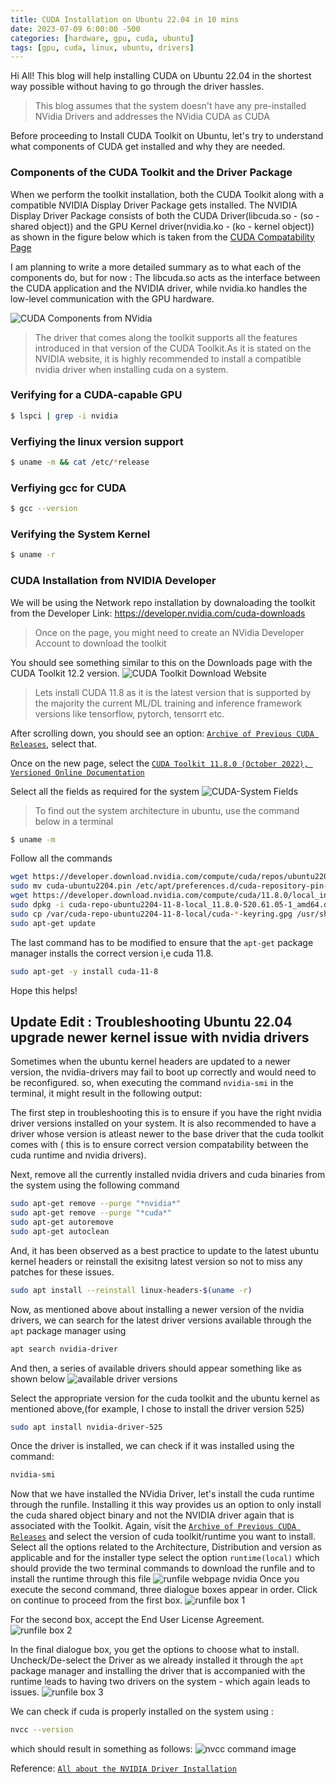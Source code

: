 ```yaml
---
title: CUDA Installation on Ubuntu 22.04 in 10 mins
date: 2023-07-09 6:00:00 -500
categories: [hardware, gpu, cuda, ubuntu]
tags: [gpu, cuda, linux, ubuntu, drivers]
---
```


Hi All! This blog will help installing CUDA on Ubuntu 22.04 in the shortest way possible without having to go through the driver hassles.

> This blog assumes that the system doesn't have any pre-installed NVidia Drivers and addresses the NVidia CUDA as CUDA

Before proceeding to Install CUDA Toolkit on Ubuntu, let's try to understand what components of CUDA get installed and why they are needed.

### Components of the CUDA Toolkit and the Driver Package
When we perform the toolkit installation, both the CUDA Toolkit along with a compatible NVIDIA Display Driver Package gets installed. The NVIDIA Display Driver Package consists of both the CUDA Driver(libcuda.so - (so - shared object)) and the GPU Kernel driver(nvidia.ko - (ko - kernel object)) as shown in the figure below which is taken from the [CUDA Compatability Page](https://docs.nvidia.com/deploy/cuda-compatibility/)

I am planning to write a more detailed summary as to what each of the components do, but for now : The libcuda.so acts as the interface between the CUDA application and the NVIDIA driver, while nvidia.ko handles the low-level communication with the GPU hardware.

![CUDA Components from NVidia](https://docs.nvidia.com/deploy/cuda-compatibility/graphics/CUDA-components.png)

> The driver that comes along the toolkit supports all the features introduced in that version of the CUDA Toolkit.As it is stated on the NVIDIA website, it is highly recommended to install a compatible nvidia driver when installing cuda on a system.


### Verifying for a CUDA-capable GPU  

```bash
$ lspci | grep -i nvidia
```
### Verfiying the linux version support 

```bash
$ uname -m && cat /etc/*release
```
### Verfiying gcc for CUDA

```bash
$ gcc --version
```
### Verifying the System Kernel 

```bash
$ uname -r
```
### CUDA Installation from NVIDIA Developer 

 We will be using the Network repo installation by downaloading the toolkit from the Developer Link: https://developer.nvidia.com/cuda-downloads

> Once on the page, you might need to create an NVidia Developer Account to download the toolkit

You should see something similar to this on the Downloads page with the CUDA Toolkit 12.2 version.
![CUDA Toolkit Download Website](/assets/img/07-09-cuda-installation/07-09-cuda-installation-11-8-website.png)

> Lets install CUDA 11.8 as it is the latest version that is supported by the majority the current ML/DL training and inference framework versions like tensorflow, pytorch, tensorrt etc. 

After scrolling down, you should see an option: 
[`Archive of Previous CUDA Releases`](https://developer.nvidia.com/cuda-toolkit-archive), select that. 

Once on the new page, select the [`CUDA Toolkit 11.8.0 (October 2022), Versioned Online Documentation`](https://developer.nvidia.com/cuda-11-8-0-download-archive)

Select all the fields as required for the system 
![CUDA-System Fields ](/assets/img/07-09-cuda-installation/07-09-cuda-installation-11-8-fields.png)

 > To find out the system architecture in ubuntu, use the command below in a terminal 

```bash
$ uname -m
```
Follow all the commands 
```bash 
wget https://developer.download.nvidia.com/compute/cuda/repos/ubuntu2204/x86_64/cuda-ubuntu2204.pin
sudo mv cuda-ubuntu2204.pin /etc/apt/preferences.d/cuda-repository-pin-600
wget https://developer.download.nvidia.com/compute/cuda/11.8.0/local_installers/cuda-repo-ubuntu2204-11-8-local_11.8.0-520.61.05-1_amd64.deb
sudo dpkg -i cuda-repo-ubuntu2204-11-8-local_11.8.0-520.61.05-1_amd64.deb
sudo cp /var/cuda-repo-ubuntu2204-11-8-local/cuda-*-keyring.gpg /usr/share/keyrings/
sudo apt-get update
```
The last command has to be modified to ensure that the `apt-get` package manager installs the correct version i,e cuda 11.8.

```bash 
sudo apt-get -y install cuda-11-8
```

Hope this helps! 

## Update Edit : Troubleshooting Ubuntu 22.04 upgrade newer kernel issue with nvidia drivers 

Sometimes when the ubuntu kernel headers are updated to a newer version, the nvidia-drivers may fail to boot up correctly and would need to be reconfigured. so, when executing the command `nvidia-smi` in the terminal, it might result in the following output: 

The first step in troubleshooting this is to ensure if you have the right nvidia driver versions installed on your system. It is also recommended to have a driver whose version is atleast newer to the base driver that the cuda toolkit comes with ( this is to ensure correct version compatability between the cuda runtime and nvidia drivers). 

Next, remove all the currently installed nvidia drivers and cuda binaries from the system using the following command 

```bash
sudo apt-get remove --purge "*nvidia*"
sudo apt-get remove --purge "*cuda*"
sudo apt-get autoremove 
sudo apt-get autoclean 
```
And, it has been observed as a best practice to update to the latest ubuntu kernel headers or reinstall the exisitng latest version so not to miss any patches for these issues. 

```bash
sudo apt install --reinstall linux-headers-$(uname -r)
```

Now, as mentioned above about installing a newer version of the nvidia drivers, we can search for the latest driver versions available through the `apt` package manager using 

```bash 
apt search nvidia-driver
```
And then, a series of available drivers should appear something like as shown below
![available driver versions](/assets/img/07-09-cuda-installation/07-09-cuda-installation-11-8-drivers-linux.png)

Select the appropriate version for the cuda toolkit and the ubuntu kernel as mentioned above,(for example, I chose to install the driver version 525)
```bash 
sudo apt install nvidia-driver-525
```
Once the driver is installed, we can check if it was installed using the command:
```bash 
nvidia-smi
```
Now that we have installed the NVidia Driver, let's install the cuda runtime through the runfile. Installing it this way provides us an option to only install the 
cuda shared object binary and not the NVIDIA driver again that is associated with the Toolkit. Again, visit the [`Archive of Previous CUDA Releases`](https://developer.nvidia.com/cuda-toolkit-archive) and select the version of cuda toolkit/runtime you want to install. 
Select all the options related to the Architecture, Distribution and version as applicable and for the installer type select the option `runtime(local)`
which should provide the two terminal commands to download the runfile and to install the runtime through this file
![runfile webpage nvidia](/assets/img/07-09-cuda-installation/07-09-cuda-installation-11-8-runfile-webpage.png)
Once you execute the second command, three dialogue boxes appear in order.
Click on continue to proceed from the first box.
![runfile box 1](/assets/img/07-09-cuda-installation/07-09-cuda-installation-11-8-runfile-img1.png)

For the second box, accept the End User License Agreement.
![runfile box 2](/assets/img/07-09-cuda-installation/07-09-cuda-installation-11-8-runfile-img2.png)

In the final dialogue box, you get the options to choose what to install. Uncheck/De-select the Driver as we already installed it through the `apt` package manager and installing the driver that is accompanied with the runtime leads to having two drivers on the system - which again leads to issues.
![runfile box 3](/assets/img/07-09-cuda-installation/07-09-cuda-installation-11-8-runfile-img3.png)

We can check if cuda is properly installed on the system using : 
```bash 
nvcc --version
```
which should result in something as follows: 
![nvcc command image](/assets/img/07-09-cuda-installation/07-09-cuda-installation-11-8-nvcc.png)

Reference: [`All about the NVIDIA Driver Installation`](https://actruce.com/en/all-about-the-nvidia-driver-installation/)




